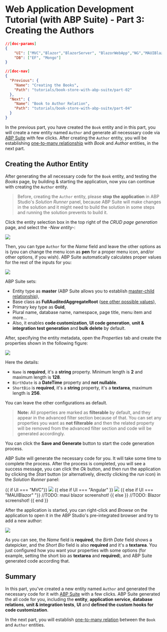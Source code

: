 # Web Application Development Tutorial (with ABP Suite) - Part 3: Creating the Authors

````json
//[doc-params]
{
    "UI": ["MVC","Blazor","BlazorServer", "BlazorWebApp","NG","MAUIBlazor"],
    "DB": ["EF", "Mongo"]
}
````

````json
//[doc-nav]
{
  "Previous": {
    "Name": "Creating the Books",
    "Path": "tutorials/book-store-with-abp-suite/part-02"
  },
  "Next": {
    "Name": "Book to Author Relation",
    "Path": "tutorials/book-store-with-abp-suite/part-04"
  }
}
````

In the previous part, you have created the `Book` entity and in this part, you will create a new entity named `Author` and generate all necesssary code via [ABP Suite](../../suite/index.md) with few clicks. After creating the `Author` entity, you will be establishing [one-to-many relationship](../../suite/generating-crud-page.md#step-by-step-creating-a-navigation-property-with-1-to-many-relationship) with *Book* and *Author* entities, in the next part.

## Creating the Author Entity

After generating the all necessary code for the `Book` entity, and testing the *Books* page, by building & starting the application, now you can continue with creating the `Author` entity.

> Before, creating the `Author` entity, please **stop the application** in ABP Studio's *Solution Runner* panel, because ABP Suite will make changes in the solution and it might need to build the solution in some steps and running the solution prevents to build it.

Click the entity selection box in the top right of the *CRUD page generation* page, and select the *-New entity-*:

![](./images/suite-author-new-entity.png)

Then, you can type `Author` for the *Name* field and leave the other options as is (you can change the menu icon as **pen** for a proper menu icon, and/or other options, if you wish). ABP Suite automatically calculates proper values for the rest of the inputs for you:

![](./images/suite-author-entity-1.png)

ABP Suite sets:

* Entity type as **master** (ABP Suite allows you to establish [master-child relationship](../../suite/creating-master-detail-relationship.md)),
* Base class as **FullAuditedAggregateRoot** ([see other possible values](../../framework/architecture/domain-driven-design/entities.md)),
* Primary key type as **Guid**,
* Plural name, database name, namespace, page title, menu item and more...
* Also, it enables **code customization**, **UI code generation**, **unit & integration test generation** and **bulk delete** by default.

After, specifying the entity metadata, open the *Properties* tab and create the properties shown in the following figure:

![](./images/suite-author-entity-2.png)

Here the details:

* `Name` is **required**, it's a **string** property. Minimum length is **2** and maximum length is **128**.
* `BirthDate` is a **DateTime** property and **not nullable**.
* `ShortBio` is **required**, it's a **string** property, it's a **textarea**, maximum length is **256**. 

You can leave the other configurations as default.

> **Note:** All properties are marked as **filterable** by default, and they appear in the advanced filter section because of that. You can set any properties you want as **not filterable** and then the related property will be removed from the advanced filter section and code will be generated accordingly.

You can click the **Save and Generate** button to start the code generation process.

ABP Suite will generate the necessary code for you. It will take some time to complete the process. After the process is completed, you will see a success message, you can click the *Ok* button, and then run the application by clicking the *Start* button (or alternatively, directly clicking the *run* icon) in the *Solution Runner* panel:

{{ if UI === "MVC"}}
![](./images/book-store-studio-run-app-mvc.png)
{{ else if UI === "Angular" }}
![](./images/book-store-studio-run-app-angular.png)
{{ else if UI === "MAUIBlazor" "}}
//TODO: maui blazor screenshot!
{{ else }}
//TODO: Blazor screenshot!
{{ end }}

After the application is started, you can right-click and *Browse* on the application to open it in the ABP Studio's pre-integrated browser and try to add a new author:

![](./images/suite-author-pages-1.png)

As you can see, the *Name* field is **required**, the *Birth Date* field shows a datepicker, and the *Short Bio* field is also **required** and it's a **textarea**. You just configured how you want your properties with some options (for example, setting the short bio as **textarea** and **required**), and ABP Suite generated code according that.

## Summary

In this part, you've created a new entity named `Author` and generated the necessary code for it with [ABP Suite](../../suite/index.md) with a few clicks. ABP Suite generated the all code for you, including the **entity**, **application service**, **database relations**, **unit & integration tests**, **UI** and **defined the custom hooks for code customization**.

In the next part, you will establish [one-to-many relation](../../suite/generating-crud-page.md) between the `Book` and `Author` entities.